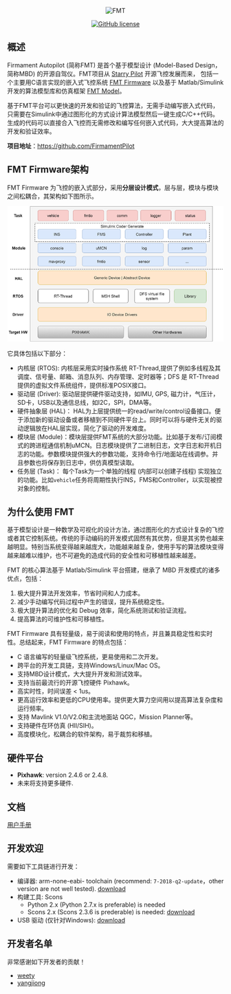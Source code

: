 <p align="center"><img width="200" src="https://github.com/FirmamentPilot/FMT_Firmware/blob/master/figures/logo.png" alt=FMT logo"></p>

<p align="center">
  <a href="/LICENSE"><img src="https://img.shields.io/badge/license-Apache--2.0-brightgreen" alt="GitHub license" /></a>
</p>

## 概述
Firmament Autopilot (简称FMT) 是首个基于模型设计 (Model-Based Design， 简称MBD) 的开源自驾仪。FMT项目从 [Starry Pilot](https://github.com/JcZou/StarryPilot) 开源飞控发展而来，
包括一个主要用C语言实现的嵌入式飞控系统 [FMT Firmware](https://github.com/FirmamentPilot/FMT_Firmware) 以及基于 Matlab/Simulink 开发的算法模型库和仿真框架 
[FMT Model](https://github.com/FirmamentPilot/FMT_Model)。

基于FMT平台可以更快速的开发和验证的飞控算法，无需手动编写嵌入式代码，只需要在Simulink中通过图形化的方式设计算法模型然后一键生成C/C++代码。生成的代码可以直接合入飞控而无需修改和编写任何嵌入式代码，大大提高算法的开发和验证效率。

**项目地址**：https://github.com/FirmamentPilot

## FMT Firmware架构
FMT Firmware 为飞控的嵌入式部分，采用**分层设计模式**，层与层，模块与模块之间松耦合，其架构如下图所示。

![fmt_structure](figures/fmt_struct.png)

它具体包括以下部分：

- 内核层 (RTOS): 内核层采用实时操作系统 RT-Thread,提供了例如多线程及其调度、信号量、邮箱、消息队列、内存管理、定时器等；DFS 是 RT-Thread 提供的虚拟文件系统组件，提供标准POSIX接口。
- 驱动层 (Driver): 驱动层提供硬件驱动支持，如IMU, GPS, 磁力计，气压计，SD卡，USB以及通信总线，如I2C，SPI，DMA等。
- 硬件抽象层 (HAL)： HAL为上层提供统一的read/write/control设备接口。便于添加新的驱动设备或者移植到不同硬件平台上。同时可以将与硬件无关的驱动逻辑放在HAL层实现，简化了驱动的开发难度。
- 模块层 (Module)：模块层提供FMT系统的大部分功能。比如基于发布/订阅模式的跨进程通信机制uMCN。日志模块提供了二进制日志，文字日志和开机日志的功能。参数模块提供强大的参数功能，支持命令行/地面站在线调参。并且参数也将保存到日志中，供仿真模型读取。
- 任务层 (Task)： 每个Task为一个单独的线程 (内部可以创建子线程) 实现独立的功能。比如`vehicle`任务将周期性执行INS，FMS和Controller，以实现被控对象的控制。

## 为什么使用 FMT
基于模型设计是一种数学及可视化的设计方法，通过图形化的方式设计复杂的飞控或者其它控制系统。传统的手动编码的开发模式固然有其优势，但是其劣势也越来越明显。特别当系统变得越来越庞大，功能越来越复杂，使用手写的算法模块变得越来越难以维护，也不可避免的造成代码的安全性和可移植性越来越差。

FMT 的核心算法基于 Matlab/Simulink 平台搭建，继承了 MBD 开发模式的诸多优点，包括：
1. 极大提升算法开发效率，节省时间和人力成本。
2. 减少手动编写代码过程中产生的错误，提升系统稳定性。
3. 极大提升算法的优化和 Debug 效率，简化系统测试和验证流程。
4. 提高算法的可维护性和可移植性。

FMT Firmware 具有轻量级，易于阅读和使用的特点，并且兼具稳定性和实时性。总结起来，FMT Firmware 的特点包括：

- C 语言编写的轻量级飞控系统，更易使用和二次开发。
- 跨平台的开发工具链，支持Windows/Linux/Mac OS。
- 支持MBD设计模式，大大提升开发和测试效率。
- 支持当前最流行的开源飞控硬件 Pixhawk。
- 高实时性，时间误差 < 1us。
- 更高运行效率和更低的CPU使用率。提供更大算力空间用以提高算法复杂度和运行频率。
- 支持 Mavlink V1.0/V2.0和主流地面站 QGC，Mission Planner等。
- 支持硬件在环仿真 (HIl/SIH)。
- 高度模块化，松耦合的软件架构，易于裁剪和移植。

## 硬件平台
- **Pixhawk**: version 2.4.6 or 2.4.8.
-  未来将支持更多硬件. 

## 文档
[用户手册](https://github.com/FirmamentPilot/fmt_user_guide_cn)

## 开发欢迎
需要如下工具链进行开发：

- 编译器: arm-none-eabi- toolchain (recommend: `7-2018-q2-update`，other version are not well tested). [download](https://developer.arm.com/tools-and-software/open-source-software/developer-tools/gnu-toolchain/gnu-rm/downloads)
- 构建工具: Scons
  - Python 2.x (Python 2.7.x is preferable) is needed
  - Scons 2.x (Scons 2.3.6 is prederable) is needed: [download](https://sourceforge.net/projects/scons/files/scons/2.3.6/)
- USB 驱动 (仅针对Windows): [download](https://www.st.com/en/development-tools/stsw-stm32102.html)

## 开发者名单
非常感谢如下开发者的贡献！
- [weety](https://github.com/weety)
- [yangjiong](https://github.com/yangjion)


